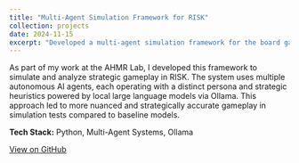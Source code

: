 ```yaml
---
title: "Multi-Agent Simulation Framework for RISK"
collection: projects
date: 2024-11-15
excerpt: "Developed a multi-agent simulation framework for the board game RISK, integrating persona-based heuristics using Ollama, resulting in higher AI strategic accuracy."
---
```

As part of my work at the AHMR Lab, I developed this framework to simulate and analyze strategic gameplay in RISK. The system uses multiple autonomous AI agents, each operating with a distinct persona and strategic heuristics powered by local large language models via Ollama. This approach led to more nuanced and strategically accurate gameplay in simulation tests compared to baseline models.

**Tech Stack:** Python, Multi-Agent Systems, Ollama

<a href="https://github.com/SurajK-14" class="btn btn--inverse">View on GitHub</a>
